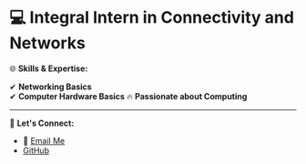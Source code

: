 # 💻 **Integral Intern in Connectivity and Networks**

🌐 **Skills & Expertise:**

✔ **Networking Basics**  
✔ **Computer Hardware Basics**
🔥 **Passionate about Computing**  

---

🚀 **Let's Connect:**  
- 📧 [Email Me](davidisraelcamposrifo@gmail.com) 
- [GitHub](#)  


